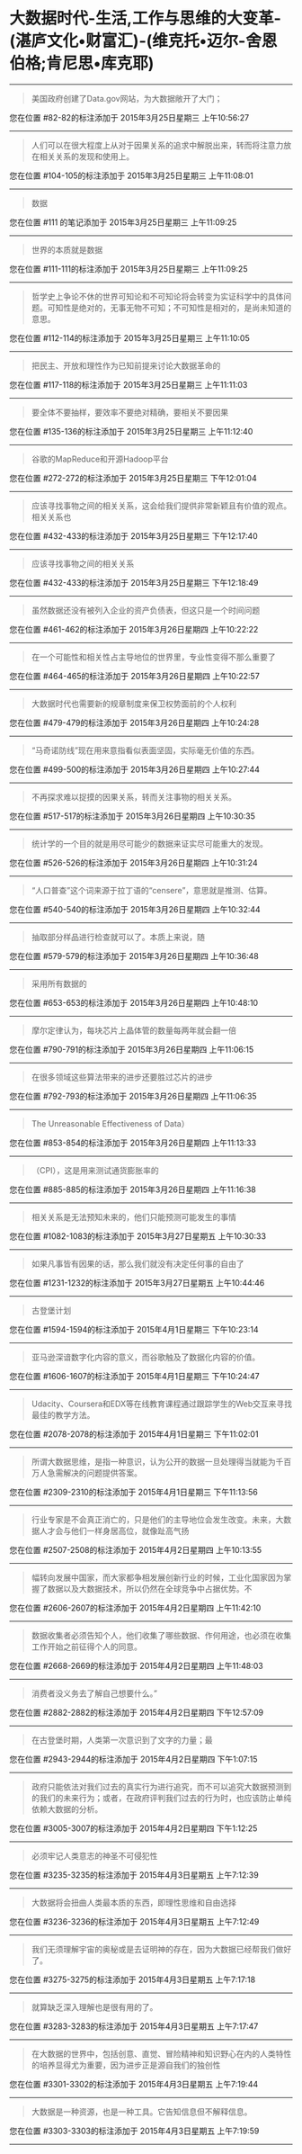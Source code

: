 # 大数据时代-生活,工作与思维的大变革-(湛庐文化•财富汇)-(维克托•迈尔-舍恩伯格;肯尼思•库克耶)

---

> 美国政府创建了Data.gov网站，为大数据敞开了大门；

您在位置 #82-82的标注添加于 2015年3月25日星期三 上午10:56:27

---

> 人们可以在很大程度上从对于因果关系的追求中解脱出来，转而将注意力放在相关关系的发现和使用上。

您在位置 #104-105的标注添加于 2015年3月25日星期三 上午11:08:01

---

> 数据

您在位置 #111 的笔记添加于 2015年3月25日星期三 上午11:09:25

---

> 世界的本质就是数据

您在位置 #111-111的标注添加于 2015年3月25日星期三 上午11:09:25

---

> 哲学史上争论不休的世界可知论和不可知论将会转变为实证科学中的具体问题。可知性是绝对的，无事无物不可知；不可知性是相对的，是尚未知道的意思。

您在位置 #112-114的标注添加于 2015年3月25日星期三 上午11:10:05

---

> 把民主、开放和理性作为已知前提来讨论大数据革命的

您在位置 #117-118的标注添加于 2015年3月25日星期三 上午11:11:03

---

> 要全体不要抽样，要效率不要绝对精确，要相关不要因果

您在位置 #135-136的标注添加于 2015年3月25日星期三 上午11:12:40

---

> 谷歌的MapReduce和开源Hadoop平台

您在位置 #272-272的标注添加于 2015年3月25日星期三 下午12:01:04

---

> 应该寻找事物之间的相关关系，这会给我们提供非常新颖且有价值的观点。相关关系也

您在位置 #432-433的标注添加于 2015年3月25日星期三 下午12:17:40

---

> 应该寻找事物之间的相关关系

您在位置 #432-433的标注添加于 2015年3月25日星期三 下午12:18:49

---

> 虽然数据还没有被列入企业的资产负债表，但这只是一个时间问题

您在位置 #461-462的标注添加于 2015年3月26日星期四 上午10:22:22

---

> 在一个可能性和相关性占主导地位的世界里，专业性变得不那么重要了

您在位置 #464-465的标注添加于 2015年3月26日星期四 上午10:22:57

---

> 大数据时代也需要新的规章制度来保卫权势面前的个人权利

您在位置 #479-479的标注添加于 2015年3月26日星期四 上午10:24:28

---

> “马奇诺防线”现在用来意指看似表面坚固，实际毫无价值的东西。

您在位置 #499-500的标注添加于 2015年3月26日星期四 上午10:27:44

---

> 不再探求难以捉摸的因果关系，转而关注事物的相关关系。

您在位置 #517-517的标注添加于 2015年3月26日星期四 上午10:30:35

---

> 统计学的一个目的就是用尽可能少的数据来证实尽可能重大的发现。

您在位置 #526-526的标注添加于 2015年3月26日星期四 上午10:31:24

---

> “人口普查”这个词来源于拉丁语的“censere”，意思就是推测、估算。

您在位置 #540-540的标注添加于 2015年3月26日星期四 上午10:32:44

---

> 抽取部分样品进行检查就可以了。本质上来说，随

您在位置 #579-579的标注添加于 2015年3月26日星期四 上午10:36:48

---

> 采用所有数据的

您在位置 #653-653的标注添加于 2015年3月26日星期四 上午10:48:10

---

> 摩尔定律认为，每块芯片上晶体管的数量每两年就会翻一倍

您在位置 #790-791的标注添加于 2015年3月26日星期四 上午11:06:15

---

> 在很多领域这些算法带来的进步还要胜过芯片的进步

您在位置 #792-793的标注添加于 2015年3月26日星期四 上午11:06:35

---

> The Unreasonable Effectiveness of Data）

您在位置 #853-854的标注添加于 2015年3月26日星期四 上午11:13:33

---

> （CPI），这是用来测试通货膨胀率的

您在位置 #885-885的标注添加于 2015年3月26日星期四 上午11:16:38

---

> 相关关系是无法预知未来的，他们只能预测可能发生的事情

您在位置 #1082-1083的标注添加于 2015年3月27日星期五 上午10:30:33

---

> 如果凡事皆有因果的话，那么我们就没有决定任何事的自由了

您在位置 #1231-1232的标注添加于 2015年3月27日星期五 上午10:44:46

---

> 古登堡计划

您在位置 #1594-1594的标注添加于 2015年4月1日星期三 下午10:23:14

---

> 亚马逊深谙数字化内容的意义，而谷歌触及了数据化内容的价值。

您在位置 #1606-1607的标注添加于 2015年4月1日星期三 下午10:24:47

---

> Udacity、Coursera和EDX等在线教育课程通过跟踪学生的Web交互来寻找最佳的教学方法。

您在位置 #2078-2078的标注添加于 2015年4月1日星期三 下午11:02:01

---

> 所谓大数据思维，是指一种意识，认为公开的数据一旦处理得当就能为千百万人急需解决的问题提供答案。

您在位置 #2309-2310的标注添加于 2015年4月1日星期三 下午11:13:56

---

> 行业专家是不会真正消亡的，只是他们的主导地位会发生改变。未来，大数据人才会与他们一样身居高位，就像趾高气扬

您在位置 #2507-2508的标注添加于 2015年4月2日星期四 上午10:13:55

---

> 幅转向发展中国家，而大家都争相发展创新行业的时候，工业化国家因为掌握了数据以及大数据技术，所以仍然在全球竞争中占据优势。不

您在位置 #2606-2607的标注添加于 2015年4月2日星期四 上午11:42:10

---

> 数据收集者必须告知个人，他们收集了哪些数据、作何用途，也必须在收集工作开始之前征得个人的同意。

您在位置 #2668-2669的标注添加于 2015年4月2日星期四 上午11:48:03

---

> 消费者没义务去了解自己想要什么。”

您在位置 #2882-2882的标注添加于 2015年4月2日星期四 下午12:57:09

---

> 在古登堡时期，人类第一次意识到了文字的力量；最

您在位置 #2943-2944的标注添加于 2015年4月2日星期四 下午1:07:15

---

> 政府只能依法对我们过去的真实行为进行追究，而不可以追究大数据预测到的我们的未来行为；或者，在政府评判我们过去的行为时，也应该防止单纯依赖大数据的分析。

您在位置 #3005-3007的标注添加于 2015年4月2日星期四 下午1:12:25

---

> 必须牢记人类意志的神圣不可侵犯性

您在位置 #3235-3235的标注添加于 2015年4月3日星期五 上午7:12:39

---

> 大数据将会扭曲人类最本质的东西，即理性思维和自由选择

您在位置 #3236-3236的标注添加于 2015年4月3日星期五 上午7:12:49

---

> 我们无须理解宇宙的奥秘或是去证明神的存在，因为大数据已经帮我们做好了。

您在位置 #3275-3275的标注添加于 2015年4月3日星期五 上午7:17:18

---

> 就算缺乏深入理解也是很有用的了。

您在位置 #3283-3283的标注添加于 2015年4月3日星期五 上午7:17:47

---

> 在大数据的世界中，包括创意、直觉、冒险精神和知识野心在内的人类特性的培养显得尤为重要，因为进步正是源自我们的独创性

您在位置 #3301-3302的标注添加于 2015年4月3日星期五 上午7:19:44

---

> 大数据是一种资源，也是一种工具。它告知信息但不解释信息。

您在位置 #3303-3303的标注添加于 2015年4月3日星期五 上午7:19:59

---

